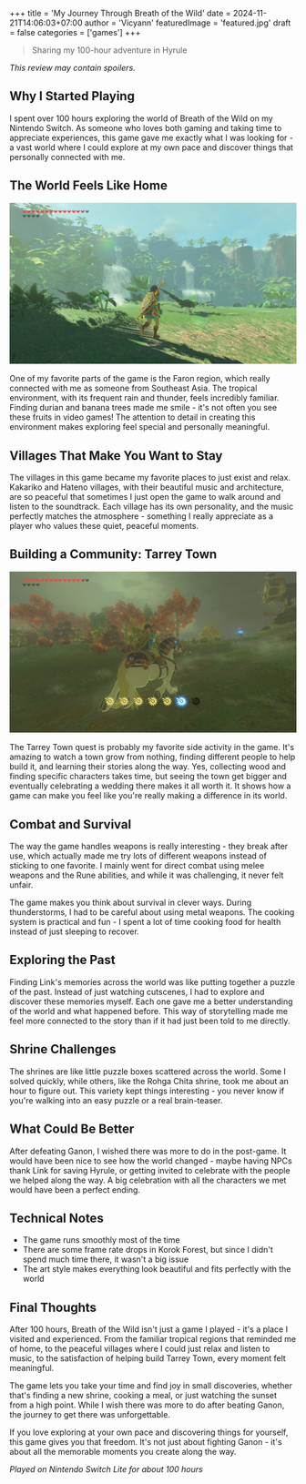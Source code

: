 +++
title = 'My Journey Through Breath of the Wild'
date = 2024-11-21T14:06:03+07:00
author = 'Vicyann'
featuredImage = 'featured.jpg'
draft = false
categories = ['games']
+++

> Sharing my 100-hour adventure in Hyrule

_This review may contain spoilers._

## Why I Started Playing

I spent over 100 hours exploring the world of Breath of the Wild on my Nintendo Switch. As someone who loves both gaming and taking time to appreciate experiences, this game gave me exactly what I was looking for - a vast world where I could explore at my own pace and discover things that personally connected with me.

## The World Feels Like Home

![Faron Region](faron.jpg)

One of my favorite parts of the game is the Faron region, which really connected with me as someone from Southeast Asia. The tropical environment, with its frequent rain and thunder, feels incredibly familiar. Finding durian and banana trees made me smile - it's not often you see these fruits in video games! The attention to detail in creating this environment makes exploring feel special and personally meaningful.

## Villages That Make You Want to Stay

The villages in this game became my favorite places to just exist and relax. Kakariko and Hateno villages, with their beautiful music and architecture, are so peaceful that sometimes I just open the game to walk around and listen to the soundtrack. Each village has its own personality, and the music perfectly matches the atmosphere - something I really appreciate as a player who values these quiet, peaceful moments.

## Building a Community: Tarrey Town

![Akkala Region](akkala.jpg)

The Tarrey Town quest is probably my favorite side activity in the game. It's amazing to watch a town grow from nothing, finding different people to help build it, and learning their stories along the way. Yes, collecting wood and finding specific characters takes time, but seeing the town get bigger and eventually celebrating a wedding there makes it all worth it. It shows how a game can make you feel like you're really making a difference in its world.

## Combat and Survival

The way the game handles weapons is really interesting - they break after use, which actually made me try lots of different weapons instead of sticking to one favorite. I mainly went for direct combat using melee weapons and the Rune abilities, and while it was challenging, it never felt unfair.

The game makes you think about survival in clever ways. During thunderstorms, I had to be careful about using metal weapons. The cooking system is practical and fun - I spent a lot of time cooking food for health instead of just sleeping to recover.

## Exploring the Past

Finding Link's memories across the world was like putting together a puzzle of the past. Instead of just watching cutscenes, I had to explore and discover these memories myself. Each one gave me a better understanding of the world and what happened before. This way of storytelling made me feel more connected to the story than if it had just been told to me directly.

## Shrine Challenges

The shrines are like little puzzle boxes scattered across the world. Some I solved quickly, while others, like the Rohga Chita shrine, took me about an hour to figure out. This variety kept things interesting - you never know if you're walking into an easy puzzle or a real brain-teaser.

## What Could Be Better

After defeating Ganon, I wished there was more to do in the post-game. It would have been nice to see how the world changed - maybe having NPCs thank Link for saving Hyrule, or getting invited to celebrate with the people we helped along the way. A big celebration with all the characters we met would have been a perfect ending.

## Technical Notes

- The game runs smoothly most of the time
- There are some frame rate drops in Korok Forest, but since I didn't spend much time there, it wasn't a big issue
- The art style makes everything look beautiful and fits perfectly with the world

## Final Thoughts

After 100 hours, Breath of the Wild isn't just a game I played - it's a place I visited and experienced. From the familiar tropical regions that reminded me of home, to the peaceful villages where I could just relax and listen to music, to the satisfaction of helping build Tarrey Town, every moment felt meaningful.

The game lets you take your time and find joy in small discoveries, whether that's finding a new shrine, cooking a meal, or just watching the sunset from a high point. While I wish there was more to do after beating Ganon, the journey to get there was unforgettable.

If you love exploring at your own pace and discovering things for yourself, this game gives you that freedom. It's not just about fighting Ganon - it's about all the memorable moments you create along the way.

_Played on Nintendo Switch Lite for about 100 hours_
